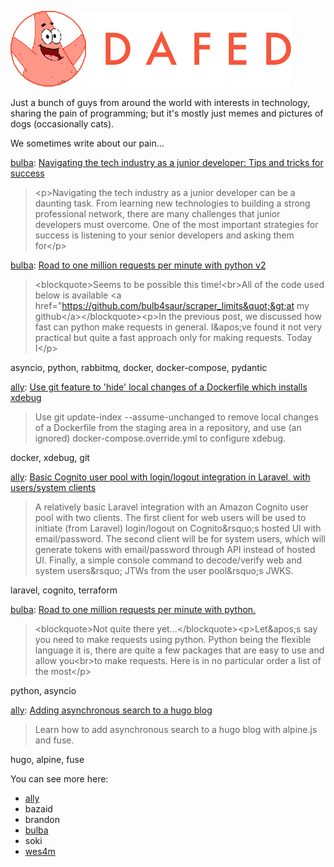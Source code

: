 ![DAFED](https://raw.githubusercontent.com/dafedteam/.github/main/profile/dafed.png)

Just a bunch of guys from around the world with interests in technology, sharing the pain of programming; but it's mostly just memes and pictures of dogs (occasionally cats).

We sometimes write about our pain...

<!-- BLOG-POST-LIST:START -->
[bulba](https://github.com/bulb4saur): [Navigating the tech industry as a junior developer: Tips and tricks for success](https://ebulba.dev/navigating-the-tech-industry-as-a-junior-developer-tips-and-tricks-for-success/)
> &lt;p&gt;Navigating the tech industry as a junior developer can be a daunting task. From learning new technologies to building a strong professional network, there are many challenges that junior developers must overcome. One of the most important strategies for success is listening to your senior developers and asking them for&lt;/p&gt;



[bulba](https://github.com/bulb4saur): [Road to one million requests per minute with python v2](https://ebulba.dev/road-to-one-million-requests-per-minute-with-python-v2/)
> &lt;blockquote&gt;Seems to be possible this time!&lt;br&gt;All of the code used below is available &lt;a href=&quot;https://github.com/bulb4saur/scraper_limits&quot;&gt;at my github&lt;/a&gt;&lt;/blockquote&gt;&lt;p&gt;In the previous post, we discussed how fast can python make requests in general. I&amp;apos;ve found it not very practical but quite a fast approach only for making requests. Today I&lt;/p&gt;

asyncio, python, rabbitmq, docker, docker-compose, pydantic

[ally](https://github.com/alistaircol): [Use git feature to &#39;hide&#39; local changes of a Dockerfile which installs xdebug](https://ac93.uk/articles/git-update-index-assume-unchanged-dockerfile-for-xdebug/)
> Use git update-index --assume-unchanged to remove local changes of a Dockerfile from the staging area in a repository, and use &lpar;an ignored&rpar; docker-compose.override.yml to configure xdebug.

docker, xdebug, git

[ally](https://github.com/alistaircol): [Basic Cognito user pool with login/logout integration in Laravel, with users/system clients](https://ac93.uk/articles/laravel-integration-with-amazon-cognito/)
> A relatively basic Laravel integration with an Amazon Cognito user pool with two clients. The first client for web users will be used to initiate &lpar;from Laravel&rpar; login/logout on Cognito&amp;rsquo;s hosted UI with email/password. The second client will be for system users, which will generate tokens with email/password through API instead of hosted UI. Finally, a simple console command to decode/verify web and system users&amp;rsquo; JTWs from the user pool&amp;rsquo;s JWKS.

laravel, cognito, terraform

[bulba](https://github.com/bulb4saur): [Road to one million requests per minute with python.](https://ebulba.dev/road-to-one-million-requests-per-minute-with-python/)
> &lt;blockquote&gt;Not quite there yet...&lt;/blockquote&gt;&lt;p&gt;Let&amp;apos;s say you need to make requests using python. Python being the flexible language it is, there are quite a few packages that are easy to use and allow you&lt;br&gt;to make requests. Here is in no particular order a list of the most&lt;/p&gt;

python, asyncio

[ally](https://github.com/alistaircol): [Adding asynchronous search to a hugo blog](https://ac93.uk/articles/adding-async-search-to-hugo-project-with-alpine-and-fuse/)
> Learn how to add asynchronous search to a hugo blog with alpine.js and fuse.

hugo, alpine, fuse
<!-- BLOG-POST-LIST:END -->

You can see more here:

* [ally](https://ac93.uk)
* bazaid
* brandon
* [bulba](https://ebulba.dev)
* soki
* [wes4m](https://wes4m.io)
